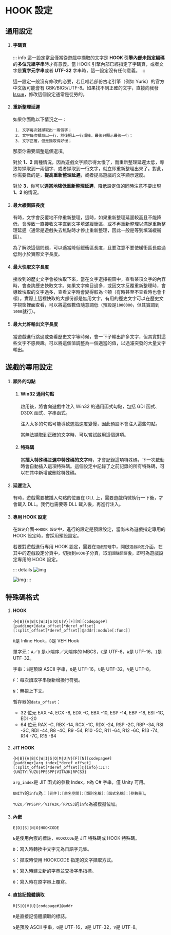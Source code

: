 # HOOK 設定

## 通用設定

1. #### 字碼頁

    ::: info
    這一設定當且僅當從遊戲中擷取的文字是 **HOOK 引擎內部未指定編碼**的**多位元組字串**時才有意義。當 HOOK 引擎內部已經指定了字碼頁，或者文字是**寬字元字串**或者 **UTF-32** 字串時，這一設定沒有任何意義。
    :::

    這一設定一般沒有修改的必要，若且唯若部份古老引擎（例如 Yuris）的官方中文版可能會有 GBK/BIG5/UTF-8。如果找不到正確的文字，直接向我發 [Issue](https://lunatranslator.org/Resource/game_support)，修改這個設定通常是徒勞的。

1. #### 重新整理延遲

    如果你面臨以下情況之一：

        1. 文字每次就擷取出一兩個字；
        2. 文字每次擷取出一行，然後把上一行頂掉，最後只顯示最後一行；
        3. 文字正確，但是擷取得好慢；

    那麼你需要調整這個選項。

    對於 **1、2** 兩種情況，因為遊戲文字顯示得太慢了，而重新整理延遲太低，導致每擷取到一兩個字、或者擷取到一行文字，就立即重新整理出來了。對此，你需要做的是，**提高重新整理延遲**，或者提高遊戲的文字顯示速度。

    對於 **3**，你可以**適當地降低重新整理延遲**，降低設定值的同時注意不要出現 **1、2** 的情況。

1. #### 最大緩衝區長度

    有時，文字會反覆地不停重新整理，這時，如果重新整理延遲較高且不能降低，會導致一直接收文字直到文字填滿緩衝區、或不再重新整理以滿足重新整理延遲（通常是遊戲失去焦點時才停止重新整理，因此一般是等到填滿緩衝區）。

    為了解決這個問題，可以適當降低緩衝區長度，且要注意不要使緩衝區長度過低到小於實際文字長度。

1. #### 最大快取文字長度

    接收到的歷史文字會被快取下來，當在文字選擇視窗中，查看某項文字的內容時，會查詢歷史快取文字。如果文字條目過多，或因文字反覆重新整理時，會導致快取的文字過多，查看文字時會變得較為卡頓（有時甚至不查看時也會卡頓）。實際上這裡快取的大部份都是無用文字，有用的歷史文字可以在歷史文字視窗裡面查看，可以將這個數值隨意調低（預設是`1000000`，但其實調到`1000`就行）。

1. #### 最大允許輸出文字長度

   當遊戲進行跳過或查看歷史文字等時候，會一下子輸出許多文字，但其實對這些文字不感興趣。可以將這個值調整為一個適當的值，以過濾突發的大量文字輸出。

## 遊戲的專用設定

1. #### 額外的勾點
    1. #### Win32 通用勾點
        啟用後，將會向遊戲中注入 Win32 的通用函式勾點，包括 GDI 函式、D3DX 函式、字串函式。

        注入太多的勾點可能導致遊戲速度變慢，因此預設不會注入這些勾點。

        當無法擷取到正確的文字時，可以嘗試啟用這個選項。

    1. #### 特殊碼
        當**插入特殊碼**並**選中特殊碼的文字**時，才會記錄這項特殊碼，下一次啟動時會自動插入這項特殊碼。這個設定中記錄了之前記錄的所有特殊碼，可以在其中新增或刪除特殊碼。

1. #### 延遲注入
    有時，遊戲需要被插入勾點的位置在 DLL 上，需要遊戲稍微執行一下後，才會載入 DLL。我們也需要等 DLL 載入後，再進行注入。

1. #### 專用 HOOK 設定
    在`設定`介面->`HOOK 設定`中，進行的設定是預設設定，當尚未為遊戲指定專用的 HOOK 設定時，會採用預設設定。

    若要對遊戲進行專用 HOOK 設定，需要在`遊戲管理`中，開啟`遊戲設定`介面，在其中的遊戲設定分頁中，切換到`HOOK`子分頁，取消`跟隨預設`後，即可為遊戲設定專用的 HOOK 設定。

    ::: details
    ![img](https://image.lunatranslator.org/zh/gamesettings/1.jpg)

    ![img](https://image.lunatranslator.org/zh/gamesettings/2.png)
    :::

## 特殊碼格式

1. #### HOOK

    `{H|B}{A|B|C|W|I|S|Q|U|V}[F][N][codepage#][padding+]data_offset[*deref_offset][:split_offset[*deref_offset]]@addr[:module[:func]]`

    `H`是 Inline Hook，`B`是 VEH Hook

    單字元：`A`／`B` 是小端序／大端序的 MBCS，`C`是 UTF-8，`W`是 UTF-16，`I`是 UTF-32。

    字串：`S`是預設 ASCII 字串，`Q`是 UTF-16，`U`是 UTF-32，`V`是 UTF-8。

    `F`：每次讀取字串後新增換行符號。

    `N`：無視上下文。

    暫存器的`data_offset`：
      * 32 位元 EAX -4, ECX -8, EDX -C, EBX -10, ESP -14, EBP -18, ESI -1C, EDI -20
      * 64 位元 RAX -C, RBX -14, RCX -1C, RDX -24, RSP -2C, RBP -34, RSI -3C, RDI -44, R8 -4C, R9 -54, R10 -5C, R11 -64, R12 -6C, R13 -74, R14 -7C, R15 -84

1. #### JIT HOOK

    `{H|B}{A|B|C|W|I|S|Q|M|U|V}[F][N][codepage#][padding+]arg_index[*deref_offset][:split_offset[*deref_offset]]@{info}:JIT:{UNITY|YUZU|PPSSPP|VITA3K|RPCS3}`

    `arg_index`是 JIT 函式的參數 Index。`M`為 C# 字串，僅 Unity 可用。

    `UNITY`的`info`為：`[元件]:[命名空間]:[類別名稱]:[函式名稱]:[參數量]`。

    `YUZU`／`PPSSPP`／`VITA3K`／`RPCS3`的`info`為被模擬位址。

1. #### 內嵌

    `E[D][S][N|O]HOOKCODE`

    `E`是使用內嵌的標註，`HOOKCODE`是 JIT 特殊碼或 HOOK 特殊碼。

    `D`：寫入時轉換中文字元為日語字元集。

    `S`：擷取時使用 HOOKCODE 指定的文字擷取方式。

    `N`：寫入時建立新的字串並交換字串指標。

    `O`：寫入時在原字串上覆寫。

1. #### 直接記憶體讀取

    `R{S|Q|V|U}[codepage#]@addr`

    `R`是直接記憶體讀取的標誌。

    `S`是預設 ASCII 字串，`Q`是 UTF-16，`U`是 UTF-32，`V`是 UTF-8。